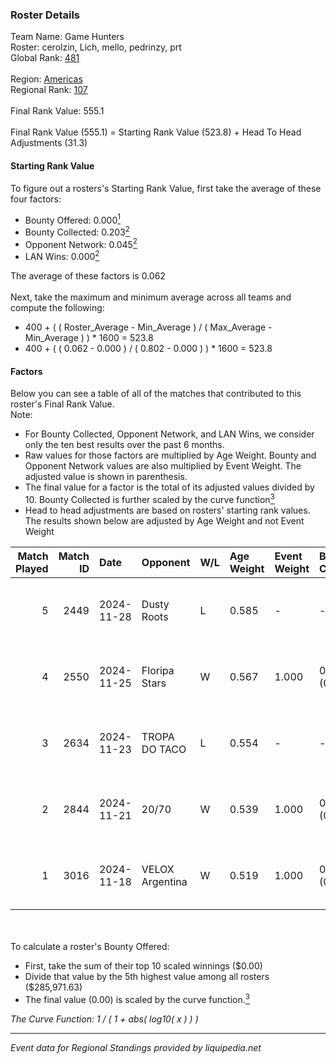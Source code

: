 ### Roster Details<br />
Team Name: Game Hunters<br />
Roster: cerolzin, Lich, mello, pedrinzy, prt<br />
Global Rank: [481](../../standings_global_2025_02_28.md)<br />
<br />
Region: [Americas]( ../../standings_americas_2025_02_28.md)<br />
Regional Rank: [107]( ../../standings_americas_2025_02_28.md)<br />
<br />
Final Rank Value:  555.1<br />
<br />
Final Rank Value (555.1) = Starting Rank Value (523.8) + Head To Head Adjustments (31.3)<br />

#### Starting Rank Value<br />
To figure out a rosters's Starting Rank Value, first take the average of these four factors:<br />
- Bounty Offered: 0.000[<sup>1</sup>](#table2)
- Bounty Collected: 0.203[<sup>2</sup>](#table1)
- Opponent Network: 0.045[<sup>2</sup>](#table1)
- LAN Wins: 0.000[<sup>2</sup>](#table1)

The average of these factors is 0.062<br />
<br />
Next, take the maximum and minimum average across all teams and compute the following:<br />
- 400 + ( ( Roster_Average - Min_Average ) / ( Max_Average - Min_Average ) ) * 1600 = 523.8
- 400 + ( ( 0.062 - 0.000 ) / ( 0.802 - 0.000 ) ) * 1600 = 523.8


#### Factors<br />
Below you can see a table of all of the matches that contributed to this roster's Final Rank Value.<br />
Note:<br />

- For Bounty Collected, Opponent Network, and LAN Wins, we consider only the ten best results over the past 6 months.
- Raw values for those factors are multiplied by Age Weight. Bounty and Opponent Network values are also multiplied by Event Weight. The adjusted value is shown in parenthesis.
- The final value for a factor is the total of its adjusted values divided by 10. Bounty Collected is further scaled by the curve function[<sup>3</sup>](#curveFunction)
- Head to head adjustments are based on rosters' starting rank values. The results shown below are adjusted by Age Weight and not Event Weight
<span id="table1"></span><br />


| Match Played | Match ID | Date       | Opponent        | W/L | Age Weight | Event Weight | Bounty Collected | Opponent Network | LAN Wins  | H2H Adj. | Roster                               |
| -: | -: | :- | :- | :- | :- | :- | :- | :- | :- | -: | :- |
|            5 |     2449 | 2024-11-28 | Dusty Roots     | L   | 0.585      | -            | -                | -                | -         |    -3.13 | cerolzin, Lich, mello, pedrinzy, prt |
|            4 |     2550 | 2024-11-25 | Floripa Stars   | W   | 0.567      | 1.000        | 0.001 (0.000)    | 0.327 (0.185)    | 0 (0.000) |    13.34 | cerolzin, Lich, mello, pedrinzy, prt |
|            3 |     2634 | 2024-11-23 | TROPA DO TACO   | L   | 0.554      | -            | -                | -                | -         |    -2.18 | cerolzin, Lich, mello, pedrinzy, prt |
|            2 |     2844 | 2024-11-21 | 20/70           | W   | 0.539      | 1.000        | 0.002 (0.001)    | 0.313 (0.169)    | 0 (0.000) |    12.79 | cerolzin, Lich, mello, pedrinzy, prt |
|            1 |     3016 | 2024-11-18 | VELOX Argentina | W   | 0.519      | 1.000        | 0.000 (0.000)    | 0.187 (0.097)    | 0 (0.000) |    10.48 | cerolzin, Lich, mello, pedrinzy, prt |

<br />
<span id="table2"></span><br />
To calculate a roster's Bounty Offered:<br />

- First, take the sum of their top 10 scaled winnings ($0.00)
- Divide that value by the 5th highest value among all rosters ($285,971.63)
- The final value (0.00) is scaled by the curve function.[<sup>3</sup>](#curveFunction)

<span id="curveFunction"></span>_The Curve Function: 1 / ( 1 + abs( log10( x ) ) )_<br />

---
_Event data for Regional Standings provided by liquipedia.net_<br />
